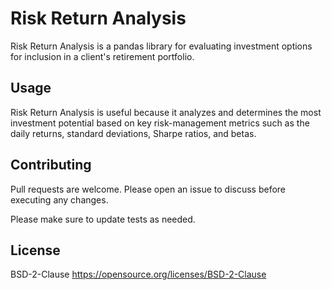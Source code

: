 # Risk Return Analysis

Risk Return Analysis is a pandas library for evaluating investment options for inclusion in a client's retirement portfolio.

## Usage

Risk Return Analysis is useful because it analyzes and determines the most investment potential based on key risk-management metrics 
such as the daily returns, standard deviations, Sharpe ratios, and betas.

## Contributing

Pull requests are welcome. Please open an issue to discuss before executing any changes.

Please make sure to update tests as needed.

## License
BSD-2-Clause https://opensource.org/licenses/BSD-2-Clause
